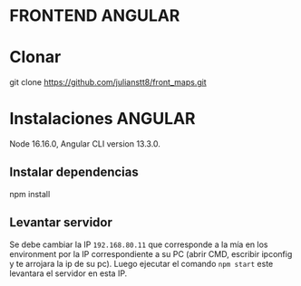 # FRONTEND ANGULAR

# Clonar

git clone https://github.com/julianstt8/front_maps.git

# Instalaciones ANGULAR

Node 16.16.0,
Angular CLI version 13.3.0.

## Instalar dependencias

npm install

## Levantar servidor

Se debe cambiar la IP `192.168.80.11` que corresponde a la mía en los environment por la IP correspondiente a su PC (abrir CMD, escribir ipconfig y te arrojara la ip de su pc).
Luego ejecutar el comando `npm start` este levantara el servidor en esta IP.
